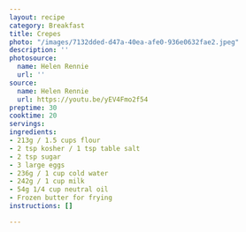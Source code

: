 ```yaml
---
layout: recipe
category: Breakfast
title: Crepes
photo: "/images/7132dded-d47a-40ea-afe0-936e0632fae2.jpeg"
description: ''
photosource:
  name: Helen Rennie
  url: ''
source:
  name: Helen Rennie
  url: https://youtu.be/yEV4Fmo2f54
preptime: 30
cooktime: 20
servings: 
ingredients:
- 213g / 1.5 cups flour
- 2 tsp kosher / 1 tsp table salt
- 2 tsp sugar
- 3 large eggs
- 236g / 1 cup cold water
- 242g / 1 cup milk
- 54g 1/4 cup neutral oil
- Frozen butter for frying
instructions: []

---
```

